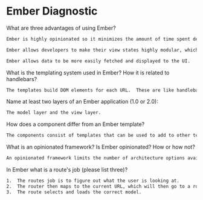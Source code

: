 # Ember Diagnostic

What are three advantages of using Ember?

```sh
Ember is highly opinionated so it minimizes the amount of time spent deciding on basic application architecture.

Ember allows developers to make their view states highly modular, which makes coding more organized.

Ember allows data to be more easily fetched and displayed to the UI.
```

What is the templating system used in Ember? How it is related to
handlebars?

```sh
The templates build DOM elements for each URL.  These are like handlebars except they are used to build the entire display to the user.
```

Name at least two layers of an Ember application (1.0 or 2.0):

```sh
The model layer and the view layer.
```

How does a component differ from an Ember template?

```sh
The components consist of templates that can be used to add to other templates with application-specific html tags.
```

What is an opinionated framework? Is Ember opinionated? How or how not?

```sh
An opinionated framework limits the number of architecture options available to the developer.  Ideally, the goal of this is to make application designing easier and more robust.  Ember is highly opinionated because it requires you to follow specific modular demands and structures.  The goal of this is a highly scalable application that can be continuously added to with mininial redesigning.
```

In Ember what is a route's job (please list three)?

```sh
1.  The routes job is to figure out what the user is looking at.
2.  The router then maps to the current URL, which will then go to a route handler and perform the correct action.
3.  The route selects and loads the correct model.

```
